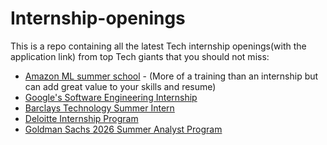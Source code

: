 # Internship-openings 
This is a repo containing all the latest Tech internship openings(with the application link) from top Tech giants that you should not miss:

- [Amazon ML summer school](https://www.scaler.com/partnerships/amazon) - (More of a training than an internship but can add great value to your skills and resume)
- [Google's Software Engineering Internship](https://www.google.com/about/careers/applications/jobs/results/73675009016373958-software-engineering-intern-summer-2026)
- [Barclays Technology Summer Intern](https://g.co/kgs/tjrvMrZ)
- [Deloitte Internship Program](https://www.deloitte.com/au/en/careers/students/summer-vacation-program-careers.html)
- [Goldman Sachs 2026 Summer Analyst Program](https://www.goldmansachs.com/careers/students/programs-and-internships/americas/2026-summer-analyst-program)
